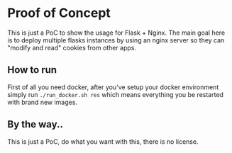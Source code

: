 # Proof of Concept
This is just a PoC to show the usage for Flask + Nginx. The main goal here is to deploy multiple flasks instances by using an nginx server so they can "modify and read" cookies from other apps.

## How to run
First of all you need docker, after you've setup your docker environment simply run `./run_docker.sh res` which means everything you be restarted with brand new images.

## By the way..
This is just a PoC, do what you want with this, there is no license.
